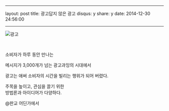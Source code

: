 
---
layout: post
title: 광고답지 않은 광고
disqus: y
share: y
date: 2014-12-30 24:56:00

---



![광고](http://beatshon.github.com/images/jim.JPG)


</br>

소비자가 하루 동안 만나는 

메시지가 3,000개가 넘는
광고과잉의 시대에서 

광고는 애써 소비자의 시간을 빌리는 행위가 되어 버렸다. 

주목을 높이고, 관심을 끌기 위한  
방법론과 아이디어가 다양하다. 

@판교 어딘가에서